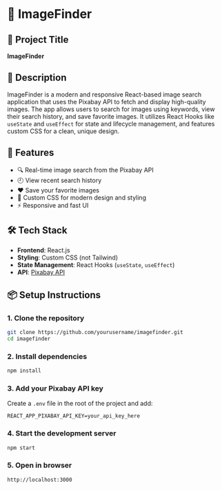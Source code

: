 # 📸 ImageFinder

## 📝 Project Title
**ImageFinder**

## 📃 Description
ImageFinder is a modern and responsive React-based image search application that uses the Pixabay API to fetch and display high-quality images. The app allows users to search for images using keywords, view their search history, and save favorite images. It utilizes React Hooks like `useState` and `useEffect` for state and lifecycle management, and features custom CSS for a clean, unique design.

## 🚀 Features
- 🔍 Real-time image search from the Pixabay API
- 🕘 View recent search history
- ❤️ Save your favorite images
- 🎨 Custom CSS for modern design and styling
- ⚡ Responsive and fast UI

## 🛠️ Tech Stack
- **Frontend**: React.js
- **Styling**: Custom CSS (not Tailwind)
- **State Management**: React Hooks (`useState`, `useEffect`)
- **API**: [Pixabay API](https://pixabay.com/api/docs/)

## 📦 Setup Instructions

### 1. Clone the repository
```bash
git clone https://github.com/yourusername/imagefinder.git
cd imagefinder
```

### 2. Install dependencies
```bash
npm install
```

### 3. Add your Pixabay API key
Create a `.env` file in the root of the project and add:
```
REACT_APP_PIXABAY_API_KEY=your_api_key_here
```

### 4. Start the development server
```bash
npm start
```

### 5. Open in browser
```
http://localhost:3000
```
